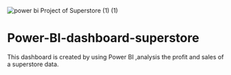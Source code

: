 ![power bi Project of Superstore (1) (1)](https://user-images.githubusercontent.com/100313227/184501289-3c077c46-e67a-4d3e-9184-4310d1c67255.jpg)
# Power-BI-dashboard-superstore
This dashboard is created by using Power BI ,analysis the profit and sales of a superstore data.
